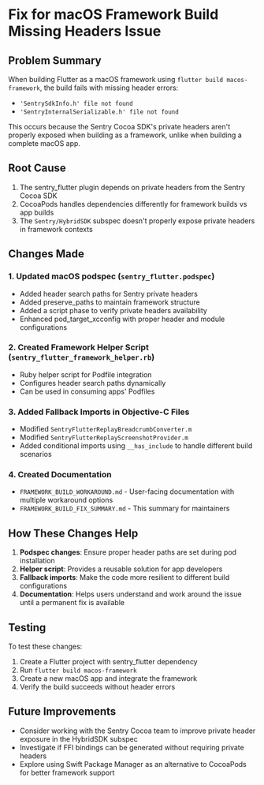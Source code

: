 # Fix for macOS Framework Build Missing Headers Issue

## Problem Summary

When building Flutter as a macOS framework using `flutter build macos-framework`, the build fails with missing header errors:
- `'SentrySdkInfo.h' file not found`
- `'SentryInternalSerializable.h' file not found`

This occurs because the Sentry Cocoa SDK's private headers aren't properly exposed when building as a framework, unlike when building a complete macOS app.

## Root Cause

1. The sentry_flutter plugin depends on private headers from the Sentry Cocoa SDK
2. CocoaPods handles dependencies differently for framework builds vs app builds
3. The `Sentry/HybridSDK` subspec doesn't properly expose private headers in framework contexts

## Changes Made

### 1. Updated macOS podspec (`sentry_flutter.podspec`)
- Added header search paths for Sentry private headers
- Added preserve_paths to maintain framework structure
- Added a script phase to verify private headers availability
- Enhanced pod_target_xcconfig with proper header and module configurations

### 2. Created Framework Helper Script (`sentry_flutter_framework_helper.rb`)
- Ruby helper script for Podfile integration
- Configures header search paths dynamically
- Can be used in consuming apps' Podfiles

### 3. Added Fallback Imports in Objective-C Files
- Modified `SentryFlutterReplayBreadcrumbConverter.m`
- Modified `SentryFlutterReplayScreenshotProvider.m`
- Added conditional imports using `__has_include` to handle different build scenarios

### 4. Created Documentation
- `FRAMEWORK_BUILD_WORKAROUND.md` - User-facing documentation with multiple workaround options
- `FRAMEWORK_BUILD_FIX_SUMMARY.md` - This summary for maintainers

## How These Changes Help

1. **Podspec changes**: Ensure proper header paths are set during pod installation
2. **Helper script**: Provides a reusable solution for app developers
3. **Fallback imports**: Make the code more resilient to different build configurations
4. **Documentation**: Helps users understand and work around the issue until a permanent fix is available

## Testing

To test these changes:
1. Create a Flutter project with sentry_flutter dependency
2. Run `flutter build macos-framework`
3. Create a new macOS app and integrate the framework
4. Verify the build succeeds without header errors

## Future Improvements

- Consider working with the Sentry Cocoa team to improve private header exposure in the HybridSDK subspec
- Investigate if FFI bindings can be generated without requiring private headers
- Explore using Swift Package Manager as an alternative to CocoaPods for better framework support
